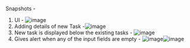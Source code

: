Snapshots - 
1. UI - ![image](https://github.com/krishashah64/taskTracker/assets/48850101/5f3a0208-02a9-4553-8ae0-287079284195)
2. Adding details of new Task -![image](https://github.com/krishashah64/taskTracker/assets/48850101/45e68116-3b87-40c7-a363-d4e77b20c86e)
3. New task is displayed below the existing tasks - ![image](https://github.com/krishashah64/taskTracker/assets/48850101/1433b35c-5871-4ec2-ad17-0b494d3322ca)
4. Gives alert when any of the input fields are empty - ![image](https://github.com/krishashah64/taskTracker/assets/48850101/f87b63a3-6713-483e-a898-df24e98d4076)![image](https://github.com/krishashah64/taskTracker/assets/48850101/51d6ccbf-52bb-4bd2-a4e0-2931f4161130)
  

